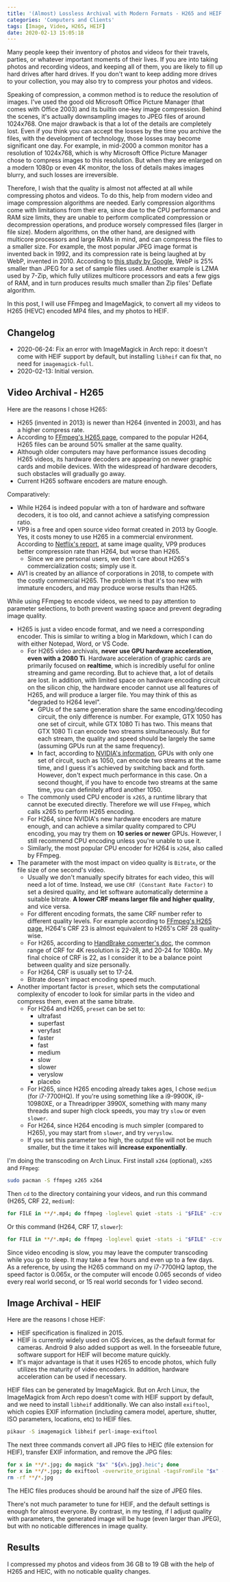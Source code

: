 ```yaml
---
title: '(Almost) Lossless Archival with Modern Formats - H265 and HEIF'
categories: 'Computers and Clients'
tags: [Image, Video, H265, HEIF]
date: 2020-02-13 15:05:18
---
```


Many people keep their inventory of photos and videos for their travels, parties, or whatever important moments of their lives. If you are into taking photos and recording videos, and keeping all of them, you are likely to fill up hard drives after hard drives. If you don't want to keep adding more drives to your collection, you may also try to compress your photos and videos.

Speaking of compression, a common method is to reduce the resolution of images. I've used the good old Microsoft Office Picture Manager (that comes with Office 2003) and its builtin one-key image compression. Behind the scenes, it's actually downsampling images to JPEG files of around 1024x768. One major drawback is that a lot of the details are completely lost. Even if you think you can accept the losses by the time you archive the files, with the development of technology, those losses may become significant one day. For example, in mid-2000 a common monitor has a resolution of 1024x768, which is why Microsoft Office Picture Manager chose to compress images to this resolution. But when they are enlarged on a modern 1080p or even 4K monitor, the loss of details makes images blurry, and such losses are irreversible.

Therefore, I wish that the quality is almost not affected at all while compressing photos and videos. To do this, help from modern video and image compression algorithms are needed. Early compression algorithms come with limitations from their era, since due to the CPU performance and RAM size limits, they are unable to perform complicated compression or decompression operations, and produce worsely compressed files (larger in file size). Modern algorithms, on the other hand, are designed with multicore processors and large RAMs in mind, and can compress the files to a smaller size. For example, the most popular JPEG image format is invented back in 1992, and its compression rate is being laughed at by WebP, invented in 2010. According to [this study by Google](https://developers.google.com/speed/webp/docs/webp_study), WebP is 25% smaller than JPEG for a set of sample files used. Another example is LZMA used by 7-Zip, which fully utilizes multicore processors and eats a few gigs of RAM, and in turn produces results much smaller than Zip files' Deflate algorithm.

In this post, I will use FFmpeg and ImageMagick, to convert all my videos to H265 (HEVC) encoded MP4 files, and my photos to HEIF.

Changelog
---------

- 2020-06-24: Fix an error with ImageMagick in Arch repo: it doesn't come with HEIF support by default, but installing `libheif` can fix that, no need for `imagemagick-full`.
- 2020-02-13: Initial version.

Video Archival - H265
---------------------

Here are the reasons I chose H265:

- H265 (invented in 2013) is newer than H264 (invented in 2003), and has a higher compress rate.
- According to [FFmpeg's H265 page](https://trac.ffmpeg.org/wiki/Encode/H.265), compared to the popular H264, H265 files can be around 50% smaller at the same quality.
- Although older computers may have performance issues decoding H265 videos, its hardware decoders are appearing on newer graphic cards and mobile devices. With the widespread of hardware decoders, such obstacles will gradually go away.
- Current H265 software encoders are mature enough.

Comparatively:

- While H264 is indeed popular with a ton of hardware and software decoders, it is too old, and cannot achieve a satisfying compression ratio.
- VP9 is a free and open source video format created in 2013 by Google. Yes, it costs money to use H265 in a commercial environment. According to [Netflix's report](https://netflixtechblog.com/a-large-scale-comparison-of-x264-x265-and-libvpx-a-sneak-peek-2e81e88f8b0f), at same image quality, VP9 produces better compression rate than H264, but worse than H265.
  - Since we are personal users, we don't care about H265's commercialization costs; simply use it.
- AV1 is created by an alliance of corporations in 2018, to compete with the costly commercial H265. The problem is that it's too new with immature encoders, and may produce worse results than H265.

While using FFmpeg to encode videos, we need to pay attention to parameter selections, to both prevent wasting space and prevent degrading image quality.

- H265 is just a video encode format, and we need a corresponding encoder. This is similar to writing a blog in Markdown, which I can do with either Notepad, Word, or VS Code.
  - For H265 video archivals, **never use GPU hardware acceleration, even with a 2080 Ti**. Hardware acceleration of graphic cards are primarily focused on **realtime**, which is incredibly useful for online streaming and game recording. But to achieve that, a lot of details are lost. In addition, with limited space on hardware encoding circuit on the silicon chip, the hardware encoder cannot use all features of H265, and will produce a larger file. You may think of this as "degraded to H264 level".
    - GPUs of the same generation share the same encoding/decoding circuit, the only difference is number. For example, GTX 1050 has one set of circuit, while GTX 1080 Ti has two. This means that GTX 1080 Ti can encode two streams simultaneously. But for each stream, the quality and speed should be largely the same (assuming GPUs run at the same frequency).
    - In fact, according to [NVIDIA's information](https://developer.nvidia.com/video-encode-decode-gpu-support-matrix), GPUs with only one set of circuit, such as 1050, can encode two streams at the same time, and I guess it's achieved by switching back and forth. However, don't expect much performance in this case. On a second thought, if you have to encode two streams at the same time, you can definitely afford another 1050.
  - The commonly used CPU encoder is `x265`, a runtime library that cannot be executed directly. Therefore we will use `FFmpeg`, which calls x265 to perform H265 encoding.
  - For H264, since NVIDIA's new hardware encoders are mature enough, and can achieve a similar quality compared to CPU encoding, you may try them on **10 series or newer** GPUs. However, I still recommend CPU encoding unless you're unable to use it.
  - Similarly, the most popular CPU encoder for H264 is `x264`, also called by FFmpeg.
- The parameter with the most impact on video quality is `Bitrate`, or the file size of one second's video.
  - Usually we don't manually specify bitrates for each video, this will need a lot of time. Instead, we use `CRF (Constant Rate Factor)` to set a desired quality, and let software automatically determine a suitable bitrate. **A lower CRF means larger file and higher quality**, and vice versa.
  - For different encoding formats, the same CRF number refer to different quality levels. For example according to [FFmpeg's H265 page](https://trac.ffmpeg.org/wiki/Encode/H.265), H264's CRF 23 is almost equivalent to H265's CRF 28 quality-wise.
  - For H265, according to [HandBrake converter's doc](https://handbrake.fr/docs/en/latest/workflow/adjust-quality.html), the common range of CRF for 4K resolution is 22-28, and 20-24 for 1080p. My final choice of CRF is 22, as I consider it to be a balance point between quality and size personally.
  - For H264, CRF is usually set to 17-24.
  - Bitrate doesn't impact encoding speed much.
- Another important factor is `preset`, which sets the computational complexity of encoder to look for similar parts in the video and compress them, even at the same bitrate.
  - For H264 and H265, `preset` can be set to:
    - ultrafast
    - superfast
    - veryfast
    - faster
    - fast
    - medium
    - slow
    - slower
    - veryslow
    - placebo
  - For H265, since H265 encoding already takes ages, I chose `medium` (for i7-7700HQ). If you're using something like a i9-9900K, i9-10980XE, or a Threadripper 3990X, something with many many threads and super high clock speeds, you may try `slow` or even `slower`.
  - For H264, since H264 encoding is much simpler (compared to H265), you may start from `slower`, and try `veryslow`.
  - If you set this parameter too high, the output file will not be much smaller, but the time it takes will **increase exponentially**.

I'm doing the transcoding on Arch Linux. First install `x264` (optional), `x265` and `FFmpeg`:

```bash
sudo pacman -S ffmpeg x265 x264
```

Then `cd` to the directory containing your videos, and run this command (H265, CRF 22, `medium`):

```bash
for FILE in **/*.mp4; do ffmpeg -loglevel quiet -stats -i "$FILE" -c:v libx265 -crf 22 -preset medium -c:a aac -b:a 128k -movflags +faststart "$FILE.converted.mp4"; done
```

Or this command (H264, CRF 17, `slower`):

```bash
for FILE in **/*.mp4; do ffmpeg -loglevel quiet -stats -i "$FILE" -c:v libx264 -crf 17 -preset slower -c:a aac -b:a 128k -movflags +faststart "$FILE.converted.mp4"; done
```

Since video encoding is slow, you may leave the computer transcoding while you go to sleep. It may take a few hours and even up to a few days. As a reference, by using the H265 command on my i7-7700HQ laptop, the speed factor is 0.065x, or the computer will encode 0.065 seconds of video every real world second, or 15 real world seconds for 1 video second.

Image Archival - HEIF
---------------------

Here are the reasons I chose HEIF:

- HEIF specification is finalized in 2015.
- HEIF is currently widely used on iOS devices, as the default format for cameras. Android 9 also added support as well. In the forseeable future, software support for HEIF will become mature quickly.
- It's major advantage is that it uses H265 to encode photos, which fully utilizes the maturity of video encoders. In addition, hardware acceleration can be used if necessary.

HEIF files can be generated by ImageMagick. But on Arch Linux, the ImageMagick from Arch repo doesn't come with HEIF support by default, and we need to install `libheif` additionally. We can also install `exiftool`, which copies EXIF information (including camera model, aperture, shutter, ISO parameters, locations, etc) to HEIF files.

```bash
pikaur -S imagemagick libheif perl-image-exiftool
```

The next three commands convert all JPG files to HEIC (file extension for HEIF), transfer EXIF information, and remove the JPG files:

```bash
for x in **/*.jpg; do magick "$x" "${x%.jpg}.heic"; done
for x in **/*.jpg; do exiftool -overwrite_original -tagsFromFile "$x" -all:all "${x%.jpg}.heic"; done
rm -rf **/*.jpg
```

The HEIC files produces should be around half the size of JPEG files.

There's not much parameter to tune for HEIF, and the default settings is enough for almost everyone. By contrast, in my testing, if I adjust quality with parameters, the generated image will be huge (even larger than JPEG), but with no noticable differences in image quality.

Results
-------

I compressed my photos and videos from 36 GB to 19 GB with the help of H265 and HEIC, with no noticable quality changes.
